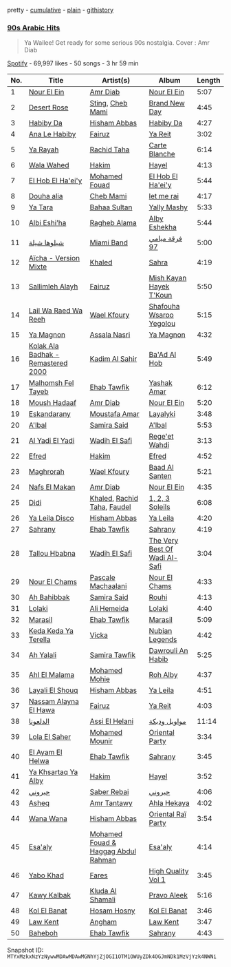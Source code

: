 pretty - [cumulative](/playlists/cumulative/37i9dQZF1DXaHuo0R6jTxZ.md) - [plain](/playlists/plain/37i9dQZF1DXaHuo0R6jTxZ) - [githistory](https://github.githistory.xyz/mackorone/spotify-playlist-archive/blob/main/playlists/plain/37i9dQZF1DXaHuo0R6jTxZ)

### [90s Arabic Hits](https://open.spotify.com/playlist/37i9dQZF1DXaHuo0R6jTxZ)

> Ya Wailee! Get ready for some serious 90s nostalgia\. Cover : Amr Diab

[Spotify](https://open.spotify.com/user/spotify) - 69,997 likes - 50 songs - 3 hr 59 min

| No. | Title | Artist(s) | Album | Length |
|---|---|---|---|---|
| 1 | [Nour El Ein](https://open.spotify.com/track/3ZTuYuaV1fhdNnuIBuzTYy) | [Amr Diab](https://open.spotify.com/artist/5abSRg0xN1NV3gLbuvX24M) | [Nour El Ein](https://open.spotify.com/album/3qZ0kZ8d3F8EpvEyx0yemA) | 5:07 |
| 2 | [Desert Rose](https://open.spotify.com/track/4WhyHQ2BXi2VU1iaFbF6jv) | [Sting](https://open.spotify.com/artist/0Ty63ceoRnnJKVEYP0VQpk), [Cheb Mami](https://open.spotify.com/artist/6vZXamchcIOKzC1c3Elp4J) | [Brand New Day](https://open.spotify.com/album/1r6NoADkFvVSpyFnJjcuLe) | 4:45 |
| 3 | [Habiby Da](https://open.spotify.com/track/5N0w2n2B3OzvBZv4WjcVyA) | [Hisham Abbas](https://open.spotify.com/artist/6OQ7sfN0G1E2pZMhYW9wjG) | [Habiby Da](https://open.spotify.com/album/4L55wqHzJVwxNDHSqapcEt) | 4:27 |
| 4 | [Ana Le Habiby](https://open.spotify.com/track/7cjCNwAwKNjgxfjt1TzK4e) | [Fairuz](https://open.spotify.com/artist/0dwFxqYkvZLSA6U6XfQcDV) | [Ya Reit](https://open.spotify.com/album/10Vt1wAg974t1k5A8Z1jwp) | 3:02 |
| 5 | [Ya Rayah](https://open.spotify.com/track/57vLKSsU2gUirCUpUttlX2) | [Rachid Taha](https://open.spotify.com/artist/2URqJkDiySO0FRiAUq75FV) | [Carte Blanche](https://open.spotify.com/album/7focbr8gdZ0kgWDueX6rrF) | 6:14 |
| 6 | [Wala Wahed](https://open.spotify.com/track/46lLvTPvCHDHKmxb33cSta) | [Hakim](https://open.spotify.com/artist/1xCRJ0XrcQKEkjk50ILWbt) | [Hayel](https://open.spotify.com/album/7aNsmE7MTPD6xH4QVCB5NW) | 4:13 |
| 7 | [El Hob El Ha'ei'y](https://open.spotify.com/track/3hQT53VbsScHcmOgZZs9I7) | [Mohamed Fouad](https://open.spotify.com/artist/4FzNAmPr13nex81xINu16D) | [El Hob El Ha'ei'y](https://open.spotify.com/album/1rBP7yd7cCeXPrH2CveD75) | 5:44 |
| 8 | [Douha alia](https://open.spotify.com/track/2iz9jESHTKPur1zuTzJkru) | [Cheb Mami](https://open.spotify.com/artist/6vZXamchcIOKzC1c3Elp4J) | [let me rai](https://open.spotify.com/album/2ZjDMSjs84eCv6SVGvxExW) | 4:17 |
| 9 | [Ya Tara](https://open.spotify.com/track/1qzVBmXs4OeL8nwl7bZIMf) | [Bahaa Sultan](https://open.spotify.com/artist/2KJgliIl1dMyeOMyCcnYv7) | [Yally Mashy](https://open.spotify.com/album/3axL9aPebifeaGhmtmPbKM) | 5:33 |
| 10 | [Albi Eshi’ha](https://open.spotify.com/track/4xSukcHWU8LrtWSTjOInpM) | [Ragheb Alama](https://open.spotify.com/artist/6uOgBVYHvqTGAQ5iVHDVT7) | [Alby Eshekha](https://open.spotify.com/album/75u5u50zTx0gw9RwVtwt90) | 5:44 |
| 11 | [شيلوها شيلة](https://open.spotify.com/track/3iYoF9GwlwE3G4ENzgTXAE) | [Miami Band](https://open.spotify.com/artist/7urgxIOb5HPPtP2ZL86BU0) | [فرقة ميامي 97](https://open.spotify.com/album/4UTxsJ5iFvHIRh8ZOPMOIQ) | 5:00 |
| 12 | [Aïcha \- Version Mixte](https://open.spotify.com/track/59TEwguuXqdtjUrdG5trEa) | [Khaled](https://open.spotify.com/artist/28ztjHIXceRRntmTUfnmUX) | [Sahra](https://open.spotify.com/album/0XID5D29qdqciKjMBsySwH) | 4:19 |
| 13 | [Sallimleh Alayh](https://open.spotify.com/track/2gVHZ9GmBjUX76jaI2syD7) | [Fairuz](https://open.spotify.com/artist/0dwFxqYkvZLSA6U6XfQcDV) | [Mish Kayan Hayek T'Koun](https://open.spotify.com/album/2ghb9Yy8zjyrgamm3SRzdI) | 5:50 |
| 14 | [Lail Wa Raed Wa Reeh](https://open.spotify.com/track/0J49Oq7Y8O4CSbdZeEVSBT) | [Wael Kfoury](https://open.spotify.com/artist/09A6IffSw0t8L8sfuOCVws) | [Shafouha Wsaroo Yegolou](https://open.spotify.com/album/6EXBTvB64hbk2R6jtFiaVu) | 5:15 |
| 15 | [Ya Magnon](https://open.spotify.com/track/0Tiq0Glqoi6AFMpiLRLX8M) | [Assala Nasri](https://open.spotify.com/artist/6MQnUjIjnIOfHDFzqBJOAl) | [Ya Magnon](https://open.spotify.com/album/3hFgffTpdfDu4y3fOnOs7X) | 4:32 |
| 16 | [Kolak Ala Badhak \- Remastered 2000](https://open.spotify.com/track/2sFFcde1ToI6DVCzvWwePM) | [Kadim Al Sahir](https://open.spotify.com/artist/5FXMkwsloHI5c05GIkWpuK) | [Ba'Ad Al Hob](https://open.spotify.com/album/2Ro807NACs4StaffbQUd8A) | 5:49 |
| 17 | [Malhomsh Fel Tayeb](https://open.spotify.com/track/6amGvLtCwPRzsXvra8toV8) | [Ehab Tawfik](https://open.spotify.com/artist/7AuBGlcUaHok37yr6u963C) | [Yashak Amar](https://open.spotify.com/album/0TiLIrZnWWOfbQekPaINIi) | 6:12 |
| 18 | [Moush Hadaaf](https://open.spotify.com/track/3pozehDmGhW7KSCbYbDW6j) | [Amr Diab](https://open.spotify.com/artist/5abSRg0xN1NV3gLbuvX24M) | [Nour El Ein](https://open.spotify.com/album/3qZ0kZ8d3F8EpvEyx0yemA) | 5:20 |
| 19 | [Eskandarany](https://open.spotify.com/track/7ASLjRJBMltLFRyDKmOdbo) | [Moustafa Amar](https://open.spotify.com/artist/138TnQ2OZ2ObFHOjKASDvC) | [Layalyki](https://open.spotify.com/album/4GrJfxi95PEpCKmi2WVZGq) | 3:48 |
| 20 | [A'lbal](https://open.spotify.com/track/6HwrjWRXfzSV4fKiaDOYU5) | [Samira Said](https://open.spotify.com/artist/5zHWEsVHtXWQRxPqwJdUYD) | [A'lbal](https://open.spotify.com/album/3pDNPqfo5RZHTFU5Rdw2r0) | 5:53 |
| 21 | [Al Yadi El Yadi](https://open.spotify.com/track/5hiKdaRmjW8fIGECdVnFfe) | [Wadih El Safi](https://open.spotify.com/artist/3f4YDbTkTN4DzVFodIBS8Z) | [Rege'et Wahdi](https://open.spotify.com/album/6I8DNMW2zCWzt0JM2lSOzx) | 3:13 |
| 22 | [Efred](https://open.spotify.com/track/2G9gFbESJG8K8PmrPrxBDI) | [Hakim](https://open.spotify.com/artist/1xCRJ0XrcQKEkjk50ILWbt) | [Efred](https://open.spotify.com/album/65MdcRzosUdJ58PtZWBqCI) | 4:52 |
| 23 | [Maghrorah](https://open.spotify.com/track/3GjTCj3ca0XlIVs6wGyWwD) | [Wael Kfoury](https://open.spotify.com/artist/09A6IffSw0t8L8sfuOCVws) | [Baad Al Santen](https://open.spotify.com/album/6XuB4Rlnkf3V0bIlaLyCVd) | 5:21 |
| 24 | [Nafs El Makan](https://open.spotify.com/track/2XPnzYLx2hLHVLz6REezsr) | [Amr Diab](https://open.spotify.com/artist/5abSRg0xN1NV3gLbuvX24M) | [Nour El Ein](https://open.spotify.com/album/3qZ0kZ8d3F8EpvEyx0yemA) | 4:35 |
| 25 | [Didi](https://open.spotify.com/track/39GNZAuUKTvX1sSEfMUKGf) | [Khaled](https://open.spotify.com/artist/28ztjHIXceRRntmTUfnmUX), [Rachid Taha](https://open.spotify.com/artist/2URqJkDiySO0FRiAUq75FV), [Faudel](https://open.spotify.com/artist/3z7JrEEE9McrDXpYigPncZ) | [1, 2, 3 Soleils](https://open.spotify.com/album/6z2xalLZtysIZqpQJNkRUO) | 6:08 |
| 26 | [Ya Leila Disco](https://open.spotify.com/track/04IvZrvzumdtX3sH2AmHXG) | [Hisham Abbas](https://open.spotify.com/artist/6OQ7sfN0G1E2pZMhYW9wjG) | [Ya Leila](https://open.spotify.com/album/651XwngqHNHNhwEsvOUL10) | 4:20 |
| 27 | [Sahrany](https://open.spotify.com/track/0Ky7MMa6YeAXNofU3F1hoe) | [Ehab Tawfik](https://open.spotify.com/artist/7AuBGlcUaHok37yr6u963C) | [Sahrany](https://open.spotify.com/album/5uHM1w5ArPnv1foKaRqoiI) | 4:19 |
| 28 | [Tallou Hbabna](https://open.spotify.com/track/3vvOccEtVWGrNbPaUsyNso) | [Wadih El Safi](https://open.spotify.com/artist/3f4YDbTkTN4DzVFodIBS8Z) | [The Very Best Of Wadi Al\-Safi](https://open.spotify.com/album/2LEdgefrrQ0KRSUpT6Cnh9) | 3:04 |
| 29 | [Nour El Chams](https://open.spotify.com/track/6aza2wOUMcyM46Jx4aFHeH) | [Pascale Machaalani](https://open.spotify.com/artist/4BwpexsYvb32ZgJJsR9jP9) | [Nour El Chams](https://open.spotify.com/album/6eugJv6YMD7lrYasmyOWOf) | 4:33 |
| 30 | [Ah Bahibbak](https://open.spotify.com/track/4ZOwcp2U8eyz5SlOddYzIc) | [Samira Said](https://open.spotify.com/artist/5zHWEsVHtXWQRxPqwJdUYD) | [Rouhi](https://open.spotify.com/album/4qcW7uuWQxP5ueJBgXOBnr) | 4:13 |
| 31 | [Lolaki](https://open.spotify.com/track/3U3Mg8TxGphsn6xOXGHyQl) | [Ali Hemeida](https://open.spotify.com/artist/3sJXlwYQKVSrx9BJj0o9Af) | [Lolaki](https://open.spotify.com/album/5lysbcklI2aaHzhUqPULow) | 4:40 |
| 32 | [Marasil](https://open.spotify.com/track/3HwYcquGa3CkKV5ysbCz9l) | [Ehab Tawfik](https://open.spotify.com/artist/7AuBGlcUaHok37yr6u963C) | [Marasil](https://open.spotify.com/album/66jInZF8WwjMbWn2nuFZss) | 5:09 |
| 33 | [Keda Keda Ya Terella](https://open.spotify.com/track/3wlbAd9KLt8UcaZk0Vq5XB) | [Vicka](https://open.spotify.com/artist/1DvYjKqpI2Y3xP0hsqt29n) | [Nubian Legends](https://open.spotify.com/album/2tkQvpsJdhTkF11z83PPuf) | 4:42 |
| 34 | [Ah Yalali](https://open.spotify.com/track/2IBd5hETkThd4TNKx49uoS) | [Samira Tawfik](https://open.spotify.com/artist/0Kj6hBtl4FIOs9AJOB6Yd3) | [Dawrouli An Habib](https://open.spotify.com/album/1PQ2uPvUobUfgwOedPBHFv) | 5:25 |
| 35 | [Ahl El Malama](https://open.spotify.com/track/5ROxylabINxB4l9Y6vxaBt) | [Mohamed Mohie](https://open.spotify.com/artist/0kx1MvP6InHp52v64yCRx4) | [Roh Alby](https://open.spotify.com/album/09iSw6kGLKGL65mTxXUHp9) | 4:37 |
| 36 | [Layali El Shouq](https://open.spotify.com/track/1qQzDpRp5r54W6qdCWW0VX) | [Hisham Abbas](https://open.spotify.com/artist/6OQ7sfN0G1E2pZMhYW9wjG) | [Ya Leila](https://open.spotify.com/album/651XwngqHNHNhwEsvOUL10) | 4:51 |
| 37 | [Nassam Alayna El Hawa](https://open.spotify.com/track/4d7DrWvGPobIFPRi84gjm0) | [Fairuz](https://open.spotify.com/artist/0dwFxqYkvZLSA6U6XfQcDV) | [Ya Reit](https://open.spotify.com/album/10Vt1wAg974t1k5A8Z1jwp) | 4:03 |
| 38 | [الدلعونا](https://open.spotify.com/track/7ey7KJqVGCsKDvnMNYHMnq) | [Assi El Helani](https://open.spotify.com/artist/7Awwm6soGOr1umJYw53xdT) | [مواويل ودبكة](https://open.spotify.com/album/7q7fTrlnMQzFMwQbka1E0v) | 11:14 |
| 39 | [Lola El Saher](https://open.spotify.com/track/5r7SAP3IBS6QlAiAaXAVJe) | [Mohamed Mounir](https://open.spotify.com/artist/6hPNpOLunxxpXVwi696pYl) | [Oriental Party](https://open.spotify.com/album/1SsqOs7d7QpS3kpuzj6IjX) | 3:34 |
| 40 | [El Ayam El Helwa](https://open.spotify.com/track/2tVmbxRx2W0SN3OVXZfIGL) | [Ehab Tawfik](https://open.spotify.com/artist/7AuBGlcUaHok37yr6u963C) | [Sahrany](https://open.spotify.com/album/5uHM1w5ArPnv1foKaRqoiI) | 3:45 |
| 41 | [Ya Khsartaq Ya Alby](https://open.spotify.com/track/1EV6LK5yWxxCe7qtY2w0Rm) | [Hakim](https://open.spotify.com/artist/1xCRJ0XrcQKEkjk50ILWbt) | [Hayel](https://open.spotify.com/album/7aNsmE7MTPD6xH4QVCB5NW) | 3:52 |
| 42 | [حيروني](https://open.spotify.com/track/0aphoVsfQe72HP7fJUWCp5) | [Saber Rebai](https://open.spotify.com/artist/7Fqe0QpkJOM26wbeHGEKbD) | [حيروني](https://open.spotify.com/album/6U2vDTuxqL4GNG5aFnAhI5) | 4:06 |
| 43 | [Asheq](https://open.spotify.com/track/2oru5RAnipKp3ABLrZodNM) | [Amr Tantawy](https://open.spotify.com/artist/3CGtuA8TxzMGjJ3BSyPII3) | [Ahla Hekaya](https://open.spotify.com/album/0UEaqW4PgIau35th1V7Ahv) | 4:02 |
| 44 | [Wana Wana](https://open.spotify.com/track/40v2G2YDUk4oA5UZfv7evR) | [Hisham Abbas](https://open.spotify.com/artist/6OQ7sfN0G1E2pZMhYW9wjG) | [Oriental Raï Party](https://open.spotify.com/album/3LFSYJfcUd31sIirhLZd3e) | 3:54 |
| 45 | [Esa'aly](https://open.spotify.com/track/2BDA9qmy0Kp47nCsWWIy8O) | [Mohamed Fouad & Haggag Abdul Rahman](https://open.spotify.com/artist/2C6nBdNa0zhNWDYGtBNh6U) | [Esa'aly](https://open.spotify.com/album/08Xmbnzwl0qmaui4ystYRJ) | 4:14 |
| 46 | [Yabo Khad](https://open.spotify.com/track/6RxNHl2RBomzslMDUCej8y) | [Fares](https://open.spotify.com/artist/501dBaY3hLn5aEWoOZha1k) | [High Quality Vol 1](https://open.spotify.com/album/1vQWKCqtIJjJYaJlKtFWxN) | 3:45 |
| 47 | [Kawy Kalbak](https://open.spotify.com/track/2OfdMNtqeQGSatCj5GEDUQ) | [Kluda Al Shamali](https://open.spotify.com/artist/12g0lOWG7yLlcKXXCxgKui) | [Pravo Aleek](https://open.spotify.com/album/3oX428wVuCAVUVTnLjrFVB) | 5:16 |
| 48 | [Kol El Banat](https://open.spotify.com/track/7vkAPKkPueYzvKlZwkdRg3) | [Hosam Hosny](https://open.spotify.com/artist/5JKkcTkbVqPtw616ndmpGf) | [Kol El Banat](https://open.spotify.com/album/4oES7O54cJB2yjBXR94xhq) | 3:46 |
| 49 | [Law Kent](https://open.spotify.com/track/65iXruEgoZEcCThhLWAmgU) | [Angham](https://open.spotify.com/artist/0IiR4LJwslf6HBSdk9W3Dg) | [Law Kent](https://open.spotify.com/album/7p1TAYfTv8WNTOuBz9LQXc) | 3:47 |
| 50 | [Baheboh](https://open.spotify.com/track/2UuStUhhyOOOXISDgn0lMp) | [Ehab Tawfik](https://open.spotify.com/artist/7AuBGlcUaHok37yr6u963C) | [Sahrany](https://open.spotify.com/album/7lSz0EJJ5fAABoP7CVIPN5) | 4:43 |

Snapshot ID: `MTYxMzkxNzYzNywwMDAwMDAwMGNhYjZjOGI1OTM1OWUyZDk4OGJmNDk1MzVjYzk4NWNi`
